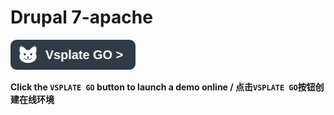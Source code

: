 # Drupal 7-apache

<a href="https://www.vsplate.com/?docker-compose=https://github.com/vsplate/dcenvs/drupal/7-apache"><img alt="VSPLATE GO" src="https://raw.githubusercontent.com/vsplate/images/master/vsgo_btn.png" width="200px"></a>

**Click the `VSPLATE GO` button to launch a demo online / 点击`VSPLATE GO`按钮创建在线环境**